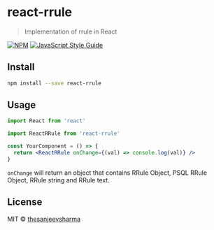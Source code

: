 # react-rrule

> Implementation of rrule in React

[![NPM](https://img.shields.io/npm/v/react-rrule.svg)](https://www.npmjs.com/package/react-rrule) [![JavaScript Style Guide](https://img.shields.io/badge/code_style-standard-brightgreen.svg)](https://standardjs.com)

## Install

```bash
npm install --save react-rrule
```

## Usage

```jsx
import React from 'react'

import ReactRRule from 'react-rrule'

const YourComponent = () => {
  return <ReactRRule onChange={(val) => console.log(val)} />
}
```

`onChange` will return an object that contains RRule Object, PSQL RRule Object, RRule string and RRule text.

## License

MIT © [thesanjeevsharma](https://github.com/thesanjeevsharma)
